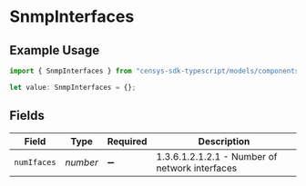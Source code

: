 # SnmpInterfaces

## Example Usage

```typescript
import { SnmpInterfaces } from "censys-sdk-typescript/models/components";

let value: SnmpInterfaces = {};
```

## Fields

| Field                                          | Type                                           | Required                                       | Description                                    |
| ---------------------------------------------- | ---------------------------------------------- | ---------------------------------------------- | ---------------------------------------------- |
| `numIfaces`                                    | *number*                                       | :heavy_minus_sign:                             | 1.3.6.1.2.1.2.1 - Number of network interfaces |